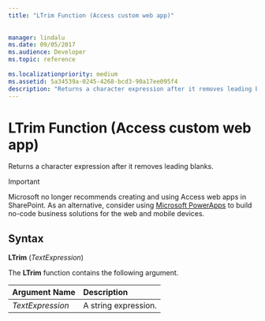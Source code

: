 ```yaml
---
title: "LTrim Function (Access custom web app)"
 
 
manager: lindalu
ms.date: 09/05/2017
ms.audience: Developer
ms.topic: reference
  
ms.localizationpriority: medium
ms.assetid: 5a34539a-0245-4268-bcd3-90a17ee095f4
description: "Returns a character expression after it removes leading blanks."
---
```


# LTrim Function (Access custom web app)

Returns a character expression after it removes leading blanks.
  
> [!IMPORTANT]
> Microsoft no longer recommends creating and using Access web apps in SharePoint. As an alternative, consider using [Microsoft PowerApps](https://powerapps.microsoft.com/) to build no-code business solutions for the web and mobile devices. 
  
## Syntax

 **LTrim** (*TextExpression*) 
  
The **LTrim** function contains the following argument. 
  
|**Argument Name**|**Description**|
|:-----|:-----|
| *TextExpression*  <br/> |A string expression. |
   

